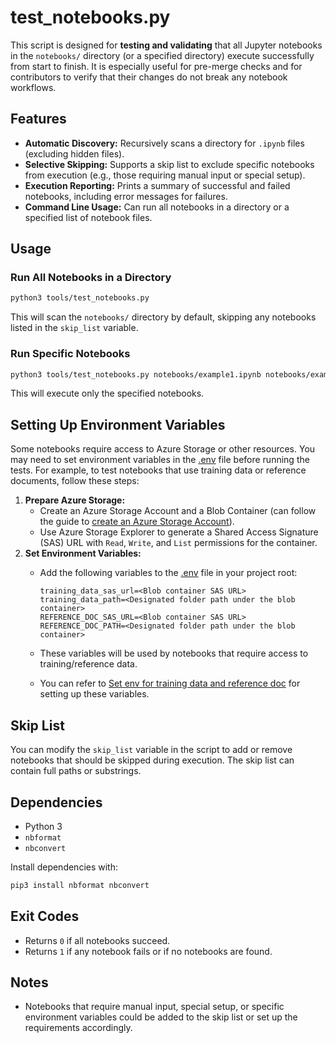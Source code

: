 # test_notebooks.py

This script is designed for **testing and validating** that all Jupyter notebooks in the `notebooks/` directory (or a specified directory) execute successfully from start to finish. It is especially useful for pre-merge checks and for contributors to verify that their changes do not break any notebook workflows.

## Features
- **Automatic Discovery:** Recursively scans a directory for `.ipynb` files (excluding hidden files).
- **Selective Skipping:** Supports a skip list to exclude specific notebooks from execution (e.g., those requiring manual input or special setup).
- **Execution Reporting:** Prints a summary of successful and failed notebooks, including error messages for failures.
- **Command Line Usage:** Can run all notebooks in a directory or a specified list of notebook files.

## Usage

### Run All Notebooks in a Directory

```bash
python3 tools/test_notebooks.py
```
This will scan the `notebooks/` directory by default, skipping any notebooks listed in the `skip_list` variable.

### Run Specific Notebooks

```bash
python3 tools/test_notebooks.py notebooks/example1.ipynb notebooks/example2.ipynb
```
This will execute only the specified notebooks.

## Setting Up Environment Variables
Some notebooks require access to Azure Storage or other resources. You may need to set environment variables in the [.env](../notebooks/.env) file before running the tests. For example, to test notebooks that use training data or reference documents, follow these steps:

1. **Prepare Azure Storage:**
   - Create an Azure Storage Account and a Blob Container (can follow the guide to [create an Azure Storage Account](https://aka.ms/create-a-storage-account)).
   - Use Azure Storage Explorer to generate a Shared Access Signature (SAS) URL with `Read`, `Write`, and `List` permissions for the container.
2. **Set Environment Variables:**
   - Add the following variables to the [.env](../notebooks/.env) file in your project root:

     ```env
     training_data_sas_url=<Blob container SAS URL>
     training_data_path=<Designated folder path under the blob container>
     REFERENCE_DOC_SAS_URL=<Blob container SAS URL>
     REFERENCE_DOC_PATH=<Designated folder path under the blob container>
     ```
   - These variables will be used by notebooks that require access to training/reference data.
   - You can refer to [Set env for training data and reference doc](../docs/set_env_for_training_data_and_reference_doc.md) for setting up these variables.

## Skip List
You can modify the `skip_list` variable in the script to add or remove notebooks that should be skipped during execution. The skip list can contain full paths or substrings.

## Dependencies
- Python 3
- `nbformat`
- `nbconvert`

Install dependencies with:
```bash
pip3 install nbformat nbconvert
```

## Exit Codes
- Returns `0` if all notebooks succeed.
- Returns `1` if any notebook fails or if no notebooks are found.

## Notes
- Notebooks that require manual input, special setup, or specific environment variables could be added to the skip list or set up the requirements accordingly.
